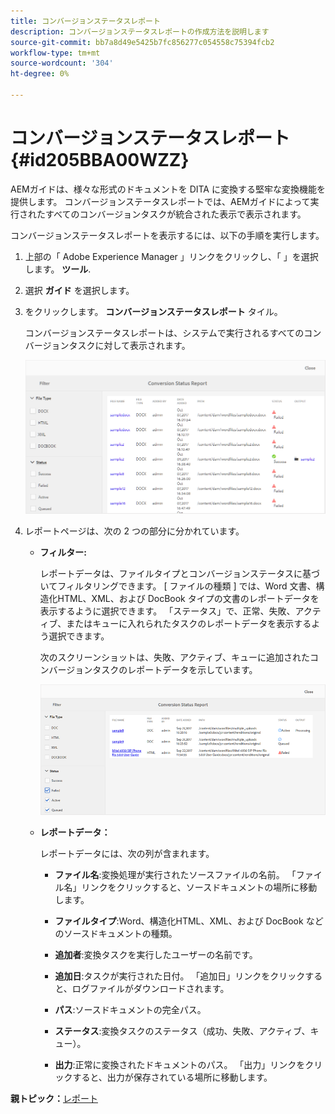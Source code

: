 ```yaml
---
title: コンバージョンステータスレポート
description: コンバージョンステータスレポートの作成方法を説明します
source-git-commit: bb7a8d49e5425b7fc856277c054558c75394fcb2
workflow-type: tm+mt
source-wordcount: '304'
ht-degree: 0%

---
```



# コンバージョンステータスレポート {#id205BBA00WZZ}

AEMガイドは、様々な形式のドキュメントを DITA に変換する堅牢な変換機能を提供します。 コンバージョンステータスレポートでは、AEMガイドによって実行されたすべてのコンバージョンタスクが統合された表示で表示されます。

コンバージョンステータスレポートを表示するには、以下の手順を実行します。

1. 上部の「 Adobe Experience Manager 」リンクをクリックし、「 」を選択します。 **ツール**.

1. 選択 **ガイド** を選択します。

1. をクリックします。 **コンバージョンステータスレポート** タイル。

   コンバージョンステータスレポートは、システムで実行されるすべてのコンバージョンタスクに対して表示されます。

   ![](images/conversion-status-report.png)

1. レポートページは、次の 2 つの部分に分かれています。

   - **フィルター:**

      レポートデータは、ファイルタイプとコンバージョンステータスに基づいてフィルタリングできます。 [ ファイルの種類 ] では、Word 文書、構造化HTML、XML、および DocBook タイプの文書のレポートデータを表示するように選択できます。 「ステータス」で、正常、失敗、アクティブ、またはキューに入れられたタスクのレポートデータを表示するよう選択できます。

      次のスクリーンショットは、失敗、アクティブ、キューに追加されたコンバージョンタスクのレポートデータを示しています。

      ![](images/conversion-report-failed-active-queued.png)

   - **レポートデータ：**

      レポートデータには、次の列が含まれます。

      - **ファイル名**:変換処理が実行されたソースファイルの名前。 「ファイル名」リンクをクリックすると、ソースドキュメントの場所に移動します。

      - **ファイルタイプ**:Word、構造化HTML、XML、および DocBook などのソースドキュメントの種類。

      - **追加者**:変換タスクを実行したユーザーの名前です。

      - **追加日**:タスクが実行された日付。 「追加日」リンクをクリックすると、ログファイルがダウンロードされます。

      - **パス**:ソースドキュメントの完全パス。

      - **ステータス**:変換タスクのステータス（成功、失敗、アクティブ、キュー）。

      - **出力**:正常に変換されたドキュメントのパス。 「出力」リンクをクリックすると、出力が保存されている場所に移動します。


**親トピック：**[&#x200B;レポート](reports-intro.md)


